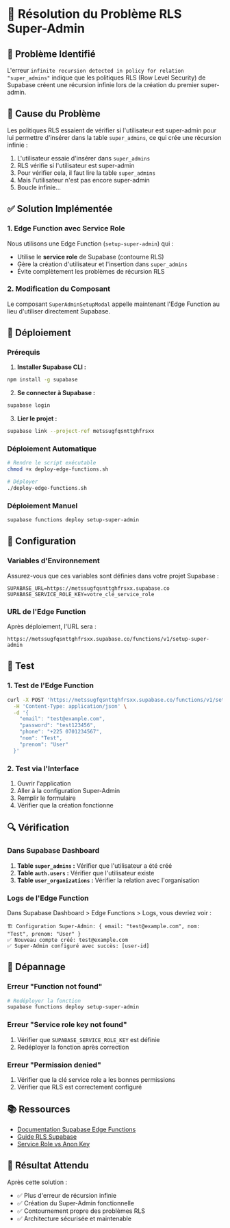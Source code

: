 # 🔧 Résolution du Problème RLS Super-Admin

## 🚨 Problème Identifié

L'erreur `infinite recursion detected in policy for relation "super_admins"` indique que les politiques RLS (Row Level Security) de Supabase créent une récursion infinie lors de la création du premier super-admin.

## 🎯 Cause du Problème

Les politiques RLS essaient de vérifier si l'utilisateur est super-admin pour lui permettre d'insérer dans la table `super_admins`, ce qui crée une récursion infinie :
1. L'utilisateur essaie d'insérer dans `super_admins`
2. RLS vérifie si l'utilisateur est super-admin
3. Pour vérifier cela, il faut lire la table `super_admins`
4. Mais l'utilisateur n'est pas encore super-admin
5. Boucle infinie...

## ✅ Solution Implémentée

### 1. Edge Function avec Service Role

Nous utilisons une Edge Function (`setup-super-admin`) qui :
- Utilise le **service role** de Supabase (contourne RLS)
- Gère la création d'utilisateur et l'insertion dans `super_admins`
- Évite complètement les problèmes de récursion RLS

### 2. Modification du Composant

Le composant `SuperAdminSetupModal` appelle maintenant l'Edge Function au lieu d'utiliser directement Supabase.

## 🚀 Déploiement

### Prérequis

1. **Installer Supabase CLI :**
```bash
npm install -g supabase
```

2. **Se connecter à Supabase :**
```bash
supabase login
```

3. **Lier le projet :**
```bash
supabase link --project-ref metssugfqsnttghfrsxx
```

### Déploiement Automatique

```bash
# Rendre le script exécutable
chmod +x deploy-edge-functions.sh

# Déployer
./deploy-edge-functions.sh
```

### Déploiement Manuel

```bash
supabase functions deploy setup-super-admin
```

## 🔧 Configuration

### Variables d'Environnement

Assurez-vous que ces variables sont définies dans votre projet Supabase :

```env
SUPABASE_URL=https://metssugfqsnttghfrsxx.supabase.co
SUPABASE_SERVICE_ROLE_KEY=votre_clé_service_role
```

### URL de l'Edge Function

Après déploiement, l'URL sera :
```
https://metssugfqsnttghfrsxx.supabase.co/functions/v1/setup-super-admin
```

## 🧪 Test

### 1. Test de l'Edge Function

```bash
curl -X POST 'https://metssugfqsnttghfrsxx.supabase.co/functions/v1/setup-super-admin' \
  -H 'Content-Type: application/json' \
  -d '{
    "email": "test@example.com",
    "password": "test123456",
    "phone": "+225 0701234567",
    "nom": "Test",
    "prenom": "User"
  }'
```

### 2. Test via l'Interface

1. Ouvrir l'application
2. Aller à la configuration Super-Admin
3. Remplir le formulaire
4. Vérifier que la création fonctionne

## 🔍 Vérification

### Dans Supabase Dashboard

1. **Table `super_admins` :** Vérifier que l'utilisateur a été créé
2. **Table `auth.users` :** Vérifier que l'utilisateur existe
3. **Table `user_organizations` :** Vérifier la relation avec l'organisation

### Logs de l'Edge Function

Dans Supabase Dashboard > Edge Functions > Logs, vous devriez voir :
```
🏗️ Configuration Super-Admin: { email: "test@example.com", nom: "Test", prenom: "User" }
✅ Nouveau compte créé: test@example.com
✅ Super-Admin configuré avec succès: [user-id]
```

## 🚨 Dépannage

### Erreur "Function not found"

```bash
# Redéployer la fonction
supabase functions deploy setup-super-admin
```

### Erreur "Service role key not found"

1. Vérifier que `SUPABASE_SERVICE_ROLE_KEY` est définie
2. Redéployer la fonction après correction

### Erreur "Permission denied"

1. Vérifier que la clé service role a les bonnes permissions
2. Vérifier que RLS est correctement configuré

## 📚 Ressources

- [Documentation Supabase Edge Functions](https://supabase.com/docs/guides/functions)
- [Guide RLS Supabase](https://supabase.com/docs/guides/auth/row-level-security)
- [Service Role vs Anon Key](https://supabase.com/docs/guides/auth/row-level-security#service-role)

## 🎉 Résultat Attendu

Après cette solution :
- ✅ Plus d'erreur de récursion infinie
- ✅ Création du Super-Admin fonctionnelle
- ✅ Contournement propre des problèmes RLS
- ✅ Architecture sécurisée et maintenable
